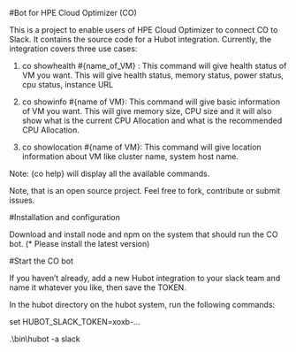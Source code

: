 #Bot for HPE Cloud Optimizer (CO)

This is a project to enable users of HPE Cloud Optimizer to connect CO to Slack. It contains the source code for a Hubot integration. Currently, the integration covers three use cases:

1. co showhealth #{name_of_VM} : This command will give health status of VM you want. This will give health status, memory status, power status, cpu status, instance URL

2. co showinfo #{name of VM}: This command will give basic information of VM you want. This will give memory size, CPU size and it will also show what is the current CPU Allocation and what is the recommended CPU Allocation.

3. co showlocation  #{name of VM}: This command will give location information about VM like cluster name, system host name.

Note: {co help} will display all the available commands.

Note, that is an open source project. Feel free to fork, contribute or submit issues.

#Installation and configuration

Download and install node and npm on the system that should run the CO bot. (* Please install the latest version)

#Start the CO bot

If you haven’t already, add a new Hubot integration to your slack team and name it whatever you like, then save the TOKEN.

In the hubot directory on the hubot system, run the following commands:

set HUBOT_SLACK_TOKEN=xoxb-…</br>

.\bin\hubot -a slack
